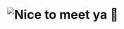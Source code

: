 <h1 align="center">
<img src="https://readme-typing-svg.demolab.com?font=Fira+Code&pause=1000&color=A3C585&width=435&lines=Nice+to+meet+you!+I'm+Nate.+%F0%9F%91%8B%F0%9F%8F%BC"
alt="Nice to meet ya 👋">
</h1>

<!--
**nathansoum/nathansoum** is a ✨ _special_ ✨ repository because its `README.md` (this file) appears on your GitHub profile.

Here are some ideas to get you started:

- 🔭 I’m currently working on ...
- 🌱 I’m currently learning ...
- 👯 I’m looking to collaborate on ...
- 🤔 I’m looking for help with ...
- 💬 Ask me about ...
- 📫 How to reach me: ...
- 😄 Pronouns: ...
- ⚡ Fun fact: ...
-->
